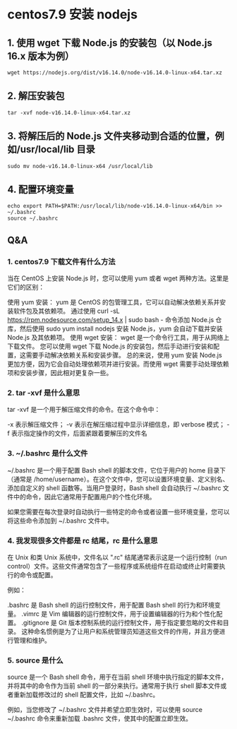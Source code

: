 # centos7.9 安装 nodejs

## 1. 使用 wget 下载 Node.js 的安装包（以 Node.js 16.x 版本为例）

```shell
wget https://nodejs.org/dist/v16.14.0/node-v16.14.0-linux-x64.tar.xz
```

## 2. 解压安装包

```shell
tar -xvf node-v16.14.0-linux-x64.tar.xz
```

## 3. 将解压后的 Node.js 文件夹移动到合适的位置，例如/usr/local/lib 目录

```shell
sudo mv node-v16.14.0-linux-x64 /usr/local/lib
```

## 4. 配置环境变量

```shell
echo export PATH=$PATH:/usr/local/lib/node-v16.14.0-linux-x64/bin >> ~/.bashrc
source ~/.bashrc
```

## Q&A

### 1. centos7.9 下载文件有什么方法

当在 CentOS 上安装 Node.js 时，您可以使用 yum 或者 wget 两种方法。这里是它们的区别：

使用 yum 安装：
yum 是 CentOS 的包管理工具，它可以自动解决依赖关系并安装软件包及其依赖项。
通过使用 curl -sL https://rpm.nodesource.com/setup_14.x | sudo bash - 命令添加 Node.js 仓库，然后使用 sudo yum install nodejs 安装 Node.js，yum 会自动下载并安装 Node.js 及其依赖项。
使用 wget 安装：
wget 是一个命令行工具，用于从网络上下载文件。
您可以使用 wget 下载 Node.js 的安装包，然后手动进行安装和配置，这需要手动解决依赖关系和安装步骤。
总的来说，使用 yum 安装 Node.js 更加方便，因为它会自动处理依赖项并进行安装。而使用 wget 需要手动处理依赖项和安装步骤，因此相对更复杂一些。

### 2. tar -xvf 是什么意思

tar -xvf 是一个用于解压缩文件的命令。在这个命令中：

-x 表示解压缩文件；
-v 表示在解压缩过程中显示详细信息，即 verbose 模式；
-f 表示指定操作的文件，后面紧跟着要解压的文件名

### 3. ~/.bashrc 是什么文件

~/.bashrc 是一个用于配置 Bash shell 的脚本文件，它位于用户的 home 目录下（通常是 /home/username）。在这个文件中，您可以设置环境变量、定义别名、添加自定义的 shell 函数等。当用户登录时，Bash shell 会自动执行 ~/.bashrc 文件中的命令，因此它通常用于配置用户的个性化环境。

如果您需要在每次登录时自动执行一些特定的命令或者设置一些环境变量，您可以将这些命令添加到 ~/.bashrc 文件中。

### 4. 我发现很多文件都是 rc 结尾，rc 是什么意思

在 Unix 和类 Unix 系统中，文件名以 ".rc" 结尾通常表示这是一个运行控制（run control）文件。这些文件通常包含了一些程序或系统组件在启动或终止时需要执行的命令或配置。

例如：

.bashrc 是 Bash shell 的运行控制文件，用于配置 Bash shell 的行为和环境变量。
.vimrc 是 Vim 编辑器的运行控制文件，用于设置编辑器的行为和个性化配置。
.gitignore 是 Git 版本控制系统的运行控制文件，用于指定要忽略的文件和目录。
这种命名惯例是为了让用户和系统管理员知道这些文件的作用，并且方便进行管理和维护。

### 5. source 是什么

source 是一个 Bash shell 命令，用于在当前 shell 环境中执行指定的脚本文件，并将其中的命令作为当前 shell 的一部分来执行。通常用于执行 shell 脚本文件或者重新加载修改过的 shell 配置文件，比如 ~/.bashrc。

例如，当您修改了 ~/.bashrc 文件并希望立即生效时，可以使用 source ~/.bashrc 命令来重新加载 .bashrc 文件，使其中的配置立即生效。
